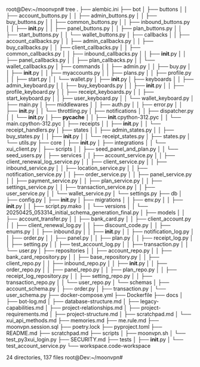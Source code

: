 root@Dev:~/moonvpn# tree
.
├── alembic.ini
├── bot
│   ├── buttons
│   │   ├── account_buttons.py
│   │   ├── admin_buttons.py
│   │   ├── buy_buttons.py
│   │   ├── common_buttons.py
│   │   ├── inbound_buttons.py
│   │   ├── __init__.py
│   │   ├── panel_buttons.py
│   │   ├── plan_buttons.py
│   │   ├── start_buttons.py
│   │   └── wallet_buttons.py
│   ├── callbacks
│   │   ├── account_callbacks.py
│   │   ├── admin_callbacks.py
│   │   ├── buy_callbacks.py
│   │   ├── client_callbacks.py
│   │   ├── common_callbacks.py
│   │   ├── inbound_callbacks.py
│   │   ├── __init__.py
│   │   ├── panel_callbacks.py
│   │   ├── plan_callbacks.py
│   │   └── wallet_callbacks.py
│   ├── commands
│   │   ├── admin.py
│   │   ├── buy.py
│   │   ├── __init__.py
│   │   ├── myaccounts.py
│   │   ├── plans.py
│   │   ├── profile.py
│   │   ├── start.py
│   │   └── wallet.py
│   ├── __init__.py
│   ├── keyboards
│   │   ├── admin_keyboard.py
│   │   ├── buy_keyboards.py
│   │   ├── __init__.py
│   │   ├── profile_keyboard.py
│   │   ├── receipt_keyboards.py
│   │   ├── start_keyboard.py
│   │   ├── user_keyboard.py
│   │   └── wallet_keyboard.py
│   ├── main.py
│   ├── middlewares
│   │   ├── auth.py
│   │   ├── error.py
│   │   ├── __init__.py
│   │   └── throttling.py
│   ├── notifications
│   │   ├── dispatcher.py
│   │   └── __init__.py
│   ├── __pycache__
│   │   ├── __init__.cpython-312.pyc
│   │   └── main.cpython-312.pyc
│   ├── receipts
│   │   ├── __init__.py
│   │   └── receipt_handlers.py
│   ├── states
│   │   ├── admin_states.py
│   │   ├── buy_states.py
│   │   ├── __init__.py
│   │   └── receipt_states.py
│   ├── states.py
│   └── utils.py
├── core
│   ├── __init__.py
│   ├── integrations
│   │   └── xui_client.py
│   ├── scripts
│   │   ├── seed_panel_and_plan.py
│   │   └── seed_users.py
│   ├── services
│   │   ├── account_service.py
│   │   ├── client_renewal_log_service.py
│   │   ├── client_service.py
│   │   ├── inbound_service.py
│   │   ├── location_service.py
│   │   ├── notification_service.py
│   │   ├── order_service.py
│   │   ├── panel_service.py
│   │   ├── payment_service.py
│   │   ├── plan_service.py
│   │   ├── settings_service.py
│   │   ├── transaction_service.py
│   │   ├── user_service.py
│   │   └── wallet_service.py
│   └── settings.py
├── db
│   ├── config.py
│   ├── __init__.py
│   ├── migrations
│   │   ├── env.py
│   │   ├── __init__.py
│   │   ├── script.py.mako
│   │   └── versions
│   │       └── 20250425_053314_initial_schema_generation_final.py
│   ├── models
│   │   ├── account_transfer.py
│   │   ├── bank_card.py
│   │   ├── client_account.py
│   │   ├── client_renewal_log.py
│   │   ├── discount_code.py
│   │   ├── enums.py
│   │   ├── inbound.py
│   │   ├── __init__.py
│   │   ├── notification_log.py
│   │   ├── order.py
│   │   ├── panel.py
│   │   ├── plan.py
│   │   ├── receipt_log.py
│   │   ├── setting.py
│   │   ├── test_account_log.py
│   │   ├── transaction.py
│   │   └── user.py
│   ├── repositories
│   │   ├── account_repo.py
│   │   ├── bank_card_repository.py
│   │   ├── base_repository.py
│   │   ├── client_repo.py
│   │   ├── inbound_repo.py
│   │   ├── __init__.py
│   │   ├── order_repo.py
│   │   ├── panel_repo.py
│   │   ├── plan_repo.py
│   │   ├── receipt_log_repository.py
│   │   ├── setting_repo.py
│   │   ├── transaction_repo.py
│   │   └── user_repo.py
│   └── schemas
│       ├── account_schema.py
│       ├── order.py
│       ├── transaction.py
│       └── user_schema.py
├── docker-compose.yml
├── Dockerfile
├── docs
│   ├── bot-log.md
│   ├── database-structure.md
│   ├── legacy-capabilities.md
│   ├── project-relationships.md
│   ├── project-requirements.md
│   ├── project-structure.md
│   ├── scratchpad.md
│   └── xui_api_methods.md
├── memories.md
├── me.rule.md
├── moonvpn.session.sql
├── poetry.lock
├── pyproject.toml
├── README.md
├── scratchpad.md
├── scripts
│   ├── moonvpn.sh
│   └── test_py3xui_login.py
├── SECURITY.md
├── tests
│   ├── __init__.py
│   └── test_account_service.py
└── workspace.code-workspace

24 directories, 137 files
root@Dev:~/moonvpn# 